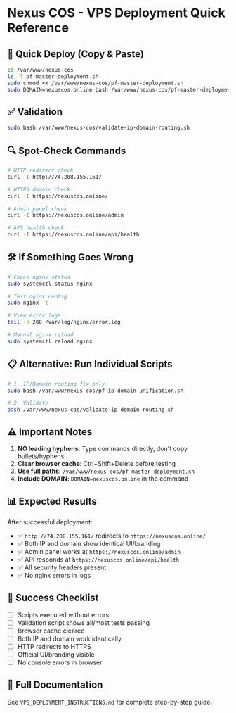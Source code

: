 # Nexus COS - VPS Deployment Quick Reference

## 🚀 Quick Deploy (Copy & Paste)

```bash
cd /var/www/nexus-cos
ls -l pf-master-deployment.sh
sudo chmod +x /var/www/nexus-cos/pf-master-deployment.sh
sudo DOMAIN=nexuscos.online bash /var/www/nexus-cos/pf-master-deployment.sh
```

## ✅ Validation

```bash
sudo bash /var/www/nexus-cos/validate-ip-domain-routing.sh
```

## 🔍 Spot-Check Commands

```bash
# HTTP redirect check
curl -I http://74.208.155.161/

# HTTPS domain check
curl -I https://nexuscos.online/

# Admin panel check
curl -I https://nexuscos.online/admin

# API health check
curl -I https://nexuscos.online/api/health
```

## 🛠️ If Something Goes Wrong

```bash
# Check nginx status
sudo systemctl status nginx

# Test nginx config
sudo nginx -t

# View error logs
tail -n 200 /var/log/nginx/error.log

# Manual nginx reload
sudo systemctl reload nginx
```

## 📋 Alternative: Run Individual Scripts

```bash
# 1. IP/Domain routing fix only
sudo bash /var/www/nexus-cos/pf-ip-domain-unification.sh

# 2. Validate
bash /var/www/nexus-cos/validate-ip-domain-routing.sh
```

## ⚠️ Important Notes

1. **NO leading hyphens**: Type commands directly, don't copy bullets/hyphens
2. **Clear browser cache**: Ctrl+Shift+Delete before testing
3. **Use full paths**: `/var/www/nexus-cos/pf-master-deployment.sh`
4. **Include DOMAIN**: `DOMAIN=nexuscos.online` in the command

## 📊 Expected Results

After successful deployment:
- ✅ `http://74.208.155.161/` redirects to `https://nexuscos.online/`
- ✅ Both IP and domain show identical UI/branding
- ✅ Admin panel works at `https://nexuscos.online/admin`
- ✅ API responds at `https://nexuscos.online/api/health`
- ✅ All security headers present
- ✅ No nginx errors in logs

## 🎯 Success Checklist

- [ ] Scripts executed without errors
- [ ] Validation script shows all/most tests passing
- [ ] Browser cache cleared
- [ ] Both IP and domain work identically
- [ ] HTTP redirects to HTTPS
- [ ] Official UI/branding visible
- [ ] No console errors in browser

## 📖 Full Documentation

See `VPS_DEPLOYMENT_INSTRUCTIONS.md` for complete step-by-step guide.
